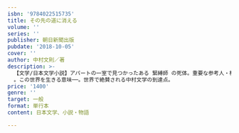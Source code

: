 ```yaml
---
isbn: '9784022515735'
title: その先の道に消える
volume: ''
series: ''
publisher: 朝日新聞出版
pubdate: '2018-10-05'
cover: ''
author: 中村文則／著
description: >-
  【文学/日本文学小説】アパートの一室で見つかったある 緊縛師 の死体。重要な参考人・桐田麻衣子は、刑事・富樫が惹かれている女性だった。絡まりあう 謎 と 嘘
  。この世界を生きる意味──。世界で絶賛される中村文学の到達点。
price: '1400'
genre: ''
target: 一般
format: 単行本
content: 日本文学、小説・物語

---
```

